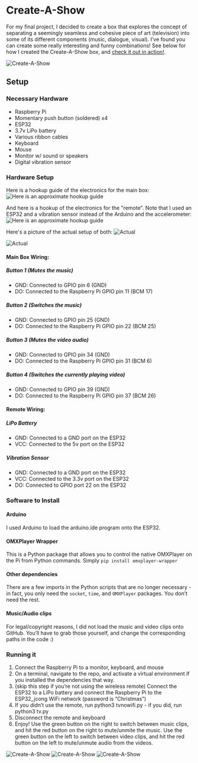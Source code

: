 # Create-A-Show

For my final project, I decided to create a box that explores the concept of separating a seemingly seamless and cohesive piece of art  (television) into some of its different components (music, dialogue, visual). I’ve found you can create some really interesting and funny combinations! See below for how I created the Create-A-Show box, and [check it out in action!](https://www.youtube.com/watch?v=6sI_j_qrEh0).

![Create-A-Show](IMG_1913.jpeg) 

## Setup 

### Necessary Hardware
- Raspberry Pi
- Momentary push button (soldered) x4
- ESP32
- 3.7v LiPo battery
- Various ribbon cables
- Keyboard
- Mouse
- Monitor w/ sound or speakers
- Digital vibration sensor

### Hardware Setup

Here is a hookup guide of the electronics for the main box:
![Here is an approximate hookup guide](tv_hookup.png) 

And here is a hookup of the electronics for the "remote". Note that I used an ESP32 and a vibration sensor instead of the Arduino and the accelerometer:
![Here is an approximate hookup guide](remote_hookup_bb.png) 

Here's a picture of the actual setup of both:
![Actual](IMG_1939.jpeg)

![Actual](IMG_1931.jpeg)

#### Main Box Wiring:

##### Button 1 (Mutes the music)
- GND: Connected to GPIO pin 6 (GND)
- DO: Connected to the Raspberry Pi GPIO pin 11 (BCM 17)

##### Button 2 (Switches the music) 
- GND: Connected to GPIO pin 25 (GND)
- DO: Connected to the Raspberry Pi GPIO pin 22 (BCM 25)

##### Button 3 (Mutes the video audio) 
- GND: Connected to GPIO pin 34 (GND)
- DO: Connected to the Raspberry Pi GPIO pin 31 (BCM 6)

##### Button 4 (Switches the currently playing video) 
- GND: Connected to GPIO pin 39 (GND)
- DO: Connected to the Raspberry Pi GPIO pin 37 (BCM 26)

#### Remote Wiring:

##### LiPo Battery
- GND: Connected to a GND port on the ESP32
- VCC: Connected to the 5v port on the ESP32

##### Vibration Sensor
- GND: Connected to a GND port on the ESP32
- VCC: Connected to the 3.3v port on the ESP32
- DO: Connected to GPIO port 22 on the ESP32


### Software to Install 

#### Arduino
I used Arduino to load the arduino.ide program onto the ESP32.

#### OMXPlayer Wrapper
This is a Python package that allows you to control the native OMXPlayer on the Pi from Python commands. Simply `pip install omxplayer-wrapper`

#### Other dependencies
There are a few imports in the Python scripts that are no longer necessary - in fact, you only need the `socket`, `time`, and `OMXPlayer`
packages. You don’t need the rest.  

#### Music/Audio clips
For legal/copyright reasons, I did not load the music and video clips onto GitHub. You’ll have to grab those yourself, and change the corresponding paths in the code :)

### Running it
1. Connect the Raspberry Pi to a monitor, keyboard, and mouse 
2. On a terminal, navigate to the repo, and activate a virtual environment if you installed the dependencies that way. 
3. (skip this step if you’re not using the wireless remote) Connect the ESP32 to a LiPo battery and connect the Raspberry Pi to the ESP32_jcong WiFi network (password is “Christmas”)
4. If you didn’t use the remote, run python3 tvnowifi.py - if you did, run python3 tv.py
5. Disconnect the remote and keyboard
6. Enjoy! Use the green button on the right to switch between music clips, and hit the red button on the right to mute/unmite the music. Use the green button on the left to switch between video clips, and hit the red button on the left to mute/unmute audio from the videos.

![Create-A-Show](IMG_1912.jpeg) 
![Create-A-Show](IMG_1940.jpeg) 
![Create-A-Show](IMG_1941.jpeg) 

